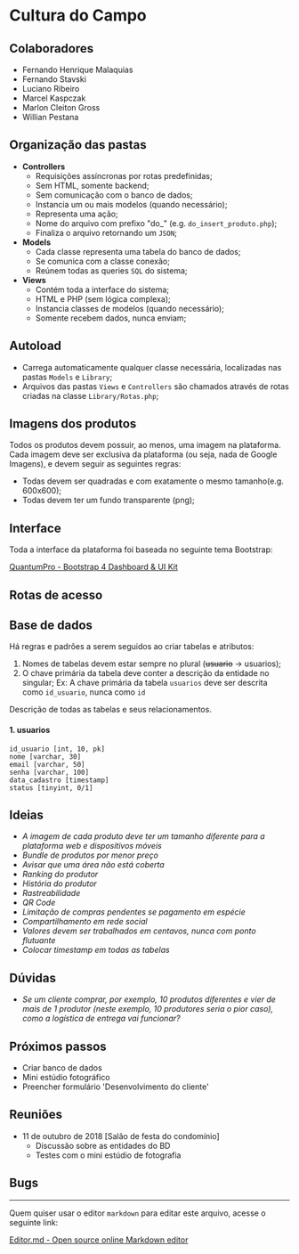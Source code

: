 # Cultura do Campo

## Colaboradores

- Fernando Henrique Malaquias
- Fernando Stavski
- Luciano Ribeiro
- Marcel Kaspczak
- Marlon Cleiton Gross
- Willian Pestana


## Organização das pastas

- **Controllers**
    - Requisições assíncronas por rotas predefinidas;
    - Sem HTML, somente backend;
    - Sem comunicação com o banco de dados;
    - Instancia um ou mais modelos (quando necessário);
    - Representa uma ação;
    - Nome do arquivo com prefixo "do_" (e.g. `do_insert_produto.php`);
    - Finaliza o arquivo retornando um `JSON`;
- **Models**
    - Cada classe representa uma tabela do banco de dados;
    - Se comunica com a classe conexão;
    - Reúnem todas as queries `SQL` do sistema;
- **Views**
    - Contém toda a interface do sistema;
    - HTML e PHP (sem lógica complexa);
    - Instancia classes de modelos (quando necessário);
    - Somente recebem dados, nunca enviam;

## Autoload

- Carrega automaticamente qualquer classe necessária, localizadas nas pastas `Models` e `Library`;
- Arquivos das pastas `Views` e `Controllers` são chamados através de rotas criadas na classe `Library/Rotas.php`;

## Imagens dos produtos

Todos os produtos devem possuir, ao menos, uma imagem na plataforma. Cada imagem deve ser exclusiva da plataforma (ou seja, nada de Google Imagens), e devem seguir as seguintes regras:

- Todas devem ser quadradas e com exatamente o mesmo tamanho(e.g. 600x600);
- Todas devem ter um fundo transparente (png);

## Interface

Toda a interface da plataforma foi baseada no seguinte tema Bootstrap:

[QuantumPro - Bootstrap 4 Dashboard & UI Kit](http://https://themeforest.net/item/quantumpro-bootstrap-4-dashboard-ui-kit/22102521 "QuantumPro - Bootstrap 4 Dashboard & UI Kit")

## Rotas de acesso

## Base de dados
Há regras e padrões a serem seguidos ao criar tabelas e atributos:
1. Nomes de tabelas devem estar sempre no plural (~~usuario~~ -> usuarios);
2. O chave primária da tabela deve conter a descrição da entidade no singular;
	Ex: A chave primária da tabela `usuarios` deve ser descrita como `id_usuario`, nunca como `id`

Descrição de todas as tabelas e seus relacionamentos.

#### 1. usuarios

    id_usuario [int, 10, pk]
    nome [varchar, 30]
    email [varchar, 50]
    senha [varchar, 100]
    data_cadastro [timestamp]
    status [tinyint, 0/1]


## Ideias
- *A imagem de cada produto deve ter um tamanho diferente para a plataforma web e dispositivos móveis*
- *Bundle de produtos por menor preço*
- *Avisar que uma área não está coberta*
- *Ranking do produtor*
- *História do produtor*
- *Rastreabilidade*
- *QR Code*
- *Limitação de compras pendentes se pagamento em espécie*
- *Compartilhamento em rede social*
- *Valores devem ser trabalhados em centavos, nunca com ponto flutuante*
- *Colocar timestamp em todas as tabelas*


## Dúvidas
- *Se um cliente comprar, por exemplo, 10 produtos diferentes e vier de mais de 1 produtor (neste exemplo, 10 produtores seria o pior caso), como a logística de entrega vai funcionar?*

## Próximos passos

- Criar banco de dados
- Mini estúdio fotográfico
- Preencher formulário 'Desenvolvimento do cliente'

## Reuniões

- 11 de outubro de 2018 [Salão de festa do condomínio]
    - Discussão sobre as entidades do BD
    - Testes com o mini estúdio de fotografia

## Bugs


------------

Quem quiser usar o editor `markdown` para editar este arquivo, acesse o seguinte link:

[Editor.md - Open source online Markdown editor](https://pandao.github.io/editor.md/en.html "Edit.md - Open source online Markdown editor")